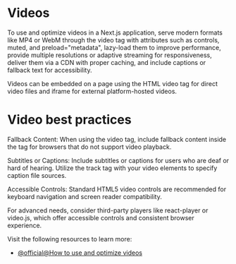 # Videos
To use and optimize videos in a Next.js application, serve modern formats like MP4 or WebM through the video tag with attributes such as controls, muted, and preload="metadata", lazy-load them to improve performance, provide multiple resolutions or adaptive streaming for responsiveness, deliver them via a CDN with proper caching, and include captions or fallback text for accessibility.

Videos can be embedded on a page using the HTML video tag for direct video files and iframe for external platform-hosted videos.

# Video best practices
Fallback Content: When using the video tag, include fallback content inside the tag for browsers that do not support video playback.

Subtitles or Captions: Include subtitles or captions for users who are deaf or hard of hearing. Utilize the track tag with your video elements to specify caption file sources.

Accessible Controls: Standard HTML5 video controls are recommended for keyboard navigation and screen reader compatibility. 

For advanced needs, consider third-party players like react-player or video.js, which offer accessible controls and consistent browser experience.

Visit the following resources to learn more:

- [@official@How to use and optimize videos](https://nextjs.org/docs/app/guides/videos)
